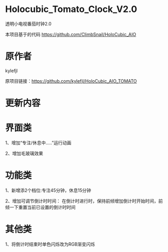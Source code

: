 # Holocubic_Tomato_Clock_V2.0
透明小电视番茄时钟2.0

本项目基于的代码 https://github.com/ClimbSnail/HoloCubic_AIO
# 原作者
kylefjl

原项目链接：https://github.com/kylefjl/HoloCubic_AIO_TOMATO
# 更新内容
# 界面类

1、增加“专注/休息中.....”运行动画

2、增加毛玻璃效果

# 功能类

1、新增添2个档位:专注45分钟，休息15分钟

2、增加可调节倒计时时间：
  在倒计时进行时，保持前倾增加倒计时开始时间，前倾一下重置当前已设置的倒计时时间
  
# 其他类

1、将倒计时结束时单色闪烁改为RGB渐变闪烁
